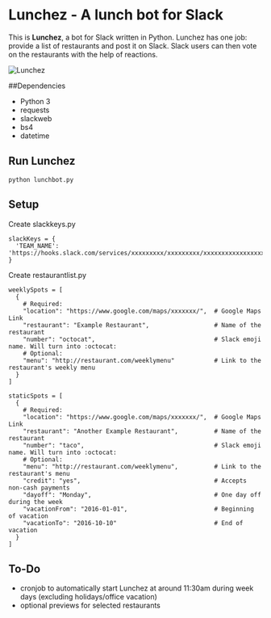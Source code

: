 # Lunchez - A lunch bot for Slack

This is **Lunchez**, a bot for Slack written in Python. Lunchez has one
job: provide a list of restaurants and post it on Slack. Slack users
can then vote on the restaurants with the help of reactions.

![Lunchez](https://github.com/frank-und-freunde/Lunchez/blob/master/lunchez.png)

##Dependencies

* Python 3
* requests
* slackweb
* bs4
* datetime

## Run Lunchez

    python lunchbot.py

## Setup

Create slackkeys.py

    slackKeys = {
      'TEAM_NAME': 'https://hooks.slack.com/services/xxxxxxxxx/xxxxxxxxx/xxxxxxxxxxxxxxxxxxxxxxxx'
    }

Create restaurantlist.py

    weeklySpots = [
      {
        # Required:
        "location": "https://www.google.com/maps/xxxxxxx/",  # Google Maps Link
        "restaurant": "Example Restaurant",                  # Name of the restaurant
        "number": "octocat",                                 # Slack emoji name. Will turn into :octocat:
        # Optional:
        "menu": "http://restaurant.com/weeklymenu"           # Link to the restaurant's weekly menu
      }
    ]
    
    staticSpots = [
      {
        # Required:
        "location": "https://www.google.com/maps/xxxxxxx/",  # Google Maps Link
        "restaurant": "Another Example Restaurant",          # Name of the restaurant
        "number": "taco",                                    # Slack emoji name. Will turn into :octocat:
        # Optional:
        "menu": "http://restaurant.com/weeklymenu",          # Link to the restaurant's menu
        "credit": "yes",                                     # Accepts non-cash payments
        "dayoff": "Monday",                                  # One day off during the week
        "vacationFrom": "2016-01-01",                        # Beginning of vacation
        "vacationTo": "2016-10-10"                           # End of vacation
      }
    ]

## To-Do

* cronjob to automatically start Lunchez at around 11:30am during week days (excluding holidays/office vacation)
* optional previews for selected restaurants
